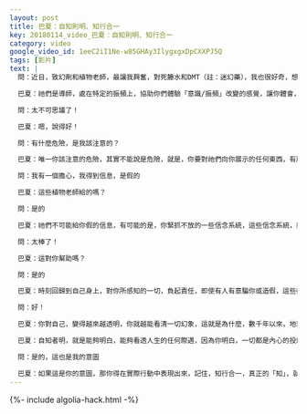 ```yaml
---
layout: post
title: 巴夏：自知則明、知行合一
key: 20180114_video_巴夏：自知則明、知行合一
category: video
google_video_id: 1eeC2iI1Ne-w85GHAy3IlygxgxDpCXXPJ5Q
tags: [影片]
text: |
  問：近日，致幻劑和植物老師，最讓我興奮，對死籐水和DMT（註：迷幻藥），我也很好奇，想知道它倆的差異

  巴夏：祂們是導師，處在特定的振頻上，協助你們體驗「意識/振頻」改變的感覺，讓你體會，以這種振頻去體驗人生是什麼樣子，讓你明白，你無需這樣的老師（如口服DMT），任何時候，你都可以把自己調整到這樣的振頻，他們提供機會，讓你可以鍛鍊你的感官，協助你感知到那些一直存在你們周圍，卻不可見的存在體，協助你感知到其他維度，打破你現實世界，與其他維度世界的界限與障礙，這就是他們的主要目的，來提醒你，你與源頭的連接，與靈性的連接，讓你，作為大自然的一部分，以更完整的人，更全面的能力，去彰顯大自然的神奇，同時也讓你感知到，你與萬事萬物的連接，比你想的多的多，但一旦你學會了這一切，你就不再需要這樣的老師了，你在任何時候，只要想，就能再次調整到這種狀態。

  問：太不可思議了！

  巴夏：嗯，說得好！

  問：有什麼危險，是我該注意的？

  巴夏：唯一你該注意的危險，其實不能說是危險，就是，你要對祂們向你展示的任何東西，有所準備，對顯化出來的，你內心潛藏的恐懼，要有所準備，但這些都不算危險，只能算，瘋狂的騎行。

  問：我有一個擔心，我得到信息，是假的

  巴夏：這些植物老師給的嗎？

  問：是的

  巴夏：祂們不可能給你假的信息，有可能的是，你緊抓不放的一些信念系統，這些信念系統，與你的真我不協調，它們過濾了你接收到的信息，那你確實會感覺，你收到的信息，是假的，但你要時刻明白，只有你能篡改信息，來自植物老師的信息，不可能有假

  問：太棒了！

  巴夏：這對你幫助嗎？

  問：是的

  巴夏：時刻回歸到自己身上，對你所感知的一切，負起責任，即使有人有意騙你或造假，這些都沒事，你只需負擔起，在共同創造中，你的責任，如此，你總能將自己，準確無疑地導回自己的中心點，不論你接收到的信息為何

  問：好！

  巴夏：你對自己，變得越來越透明，你就越能看清一切幻象，這就是為什麼，數千年以來，地球上最偉大的聖人、大師、老師，最偉大的作品，都把終極解答，中心思想，歸納為兩個字：自知（Know Thyself）

  巴夏：自知者明，就是能夠明白，能夠看透人生的任何際遇，因為你明白，一切都是內心的投射，如果哪裡出錯，哪裡不協調，應先回頭看看自己

  問：是的，這也是我的意圖

  巴夏：如果這是你的意圖，那你得在實際行動中表現出來，記住，知行合一，真正的「知」，就是「行」，如果你真的知道，你就會去行動，如果我要你走過這房間，你不會坐在那裡想：也許，我能做的到！等等，我相信我能做得到！不，你只是走過去，如果你真的知道，你只會行動，「知」與「行」是同義詞，所以，如果你沒有行動，說明，你還沒真正知道。那請繼續去探索！
---
```


{%- include algolia-hack.html -%}
